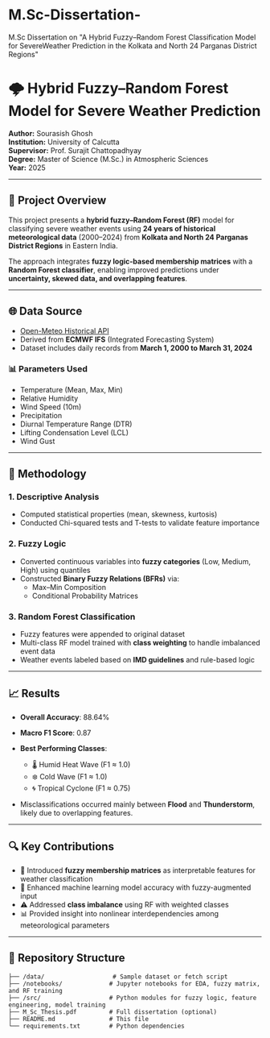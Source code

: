 # M.Sc-Dissertation-
M.Sc Dissertation on "A Hybrid Fuzzy–Random Forest Classification Model for SevereWeather Prediction in the Kolkata and North 24 Parganas District Regions"


# 🌩️ Hybrid Fuzzy–Random Forest Model for Severe Weather Prediction

**Author:** Sourasish Ghosh  
**Institution:** University of Calcutta  
**Supervisor:** Prof. Surajit Chattopadhyay  
**Degree:** Master of Science (M.Sc.) in Atmospheric Sciences  
**Year:** 2025

---

## 📘 Project Overview

This project presents a **hybrid fuzzy–Random Forest (RF)** model for classifying severe weather events using **24 years of historical meteorological data** (2000–2024) from **Kolkata and North 24 Parganas District Regions** in Eastern India.

The approach integrates **fuzzy logic-based membership matrices** with a **Random Forest classifier**, enabling improved predictions under **uncertainty, skewed data, and overlapping features**.

---

## 🌐 Data Source

- [Open-Meteo Historical API](https://open-meteo.com/en/docs/historical-weather-api)
- Derived from **ECMWF IFS** (Integrated Forecasting System)
- Dataset includes daily records from **March 1, 2000 to March 31, 2024**

### 📊 Parameters Used

- Temperature (Mean, Max, Min)
- Relative Humidity
- Wind Speed (10m)
- Precipitation
- Diurnal Temperature Range (DTR)
- Lifting Condensation Level (LCL)
- Wind Gust

---

## 🧠 Methodology

### 1. **Descriptive Analysis**
- Computed statistical properties (mean, skewness, kurtosis)
- Conducted Chi-squared tests and T-tests to validate feature importance

### 2. **Fuzzy Logic**
- Converted continuous variables into **fuzzy categories** (Low, Medium, High) using quantiles
- Constructed **Binary Fuzzy Relations (BFRs)** via:
  - Max–Min Composition
  - Conditional Probability Matrices

### 3. **Random Forest Classification**
- Fuzzy features were appended to original dataset
- Multi-class RF model trained with **class weighting** to handle imbalanced event data
- Weather events labeled based on **IMD guidelines** and rule-based logic

---

## 📈 Results

- **Overall Accuracy**: 88.64%  
- **Macro F1 Score**: 0.87  
- **Best Performing Classes**:  
  - 🌡️ Humid Heat Wave (F1 ≈ 1.0)  
  - ❄️ Cold Wave (F1 ≈ 1.0)  
  - 🌀 Tropical Cyclone (F1 ≈ 0.75)

- Misclassifications occurred mainly between **Flood** and **Thunderstorm**, likely due to overlapping features.

---

## 🔍 Key Contributions

- 📐 Introduced **fuzzy membership matrices** as interpretable features for weather classification
- 🧠 Enhanced machine learning model accuracy with fuzzy-augmented input
- ⚠️ Addressed **class imbalance** using RF with weighted classes
- 📊 Provided insight into nonlinear interdependencies among meteorological parameters

---

## 📂 Repository Structure

```plaintext
├── /data/                   # Sample dataset or fetch script
├── /notebooks/             # Jupyter notebooks for EDA, fuzzy matrix, and RF training
├── /src/                   # Python modules for fuzzy logic, feature engineering, model training
├── M_Sc_Thesis.pdf         # Full dissertation (optional)
├── README.md               # This file
└── requirements.txt        # Python dependencies
